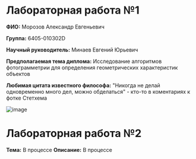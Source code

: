 # Лабораторная работа №1
**ФИО:** Морозов Александр Евгеньевич

**Группа:** 6405-010302D

**Научный руководитель:** Минаев Евгений Юрьевич

**Предполагаемая тема диплома:** Исследование алгоритмов фотограмметрии для определения геометрических характеристик объектов

**Любимая цитата известного философа:** "Никогда не делай одновременно много дел, можно обделаться" - кто-то в коментариях к фотке Стетхема

![image](https://github.com/user-attachments/assets/0816c6e3-1466-40bf-94fe-fe302707cf45)

# Лабораторная работа №2
**Тема:** В процессе
**Описание:** В процессе
